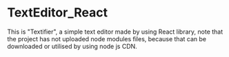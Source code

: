 # TextEditor_React
This is "Textifier", a simple text editor made by using React library, note that the project has not uploaded node modules files, because that can be downloaded or utilised by using node js CDN.
